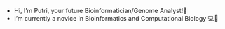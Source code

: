 - Hi, I’m Putri, your future Bioinformatician/Genome Analyst!👋
- I’m currently a novice in Bioinformatics and Computational Biology 💻🧬
<!---
putriimnida/putriimnida is a ✨ special ✨ repository because its `README.md` (this file) appears on your GitHub profile.
You can click the Preview link to take a look at your changes.
--->
